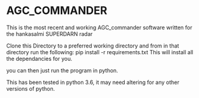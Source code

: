 # AGC_COMMANDER
This is the most recent and working AGC_commander software written for the hankasalmi SUPERDARN radar

Clone this Directory to a preferred working directory and from in that directory run the following:
pip install -r requirements.txt
This will install all the dependancies for you.

you can then just run the program in python.

This has been tested in python 3.6, it may need altering for any other versions of python.
